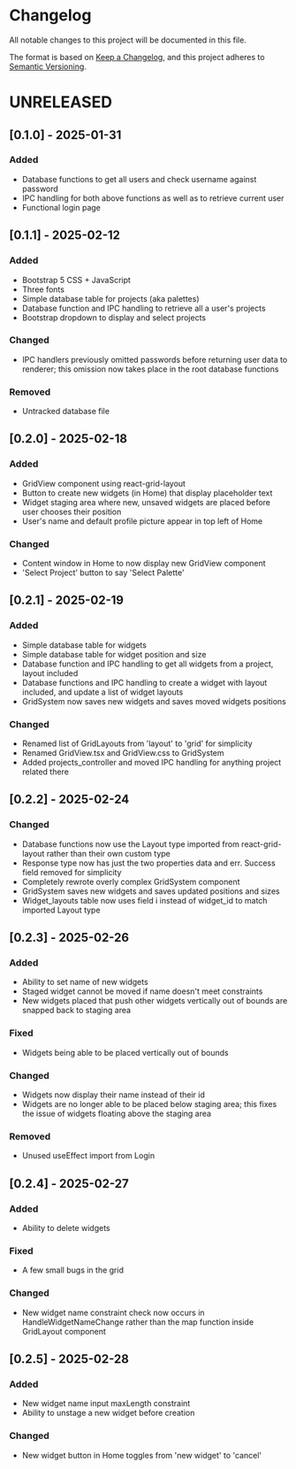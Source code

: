# Changelog

All notable changes to this project will be documented in this file.

The format is based on [Keep a Changelog](https://keepachangelog.com/en/1.1.0/),
and this project adheres to [Semantic Versioning](https://semver.org/spec/v2.0.0.html).

# UNRELEASED

## [0.1.0] - 2025-01-31

### Added
- Database functions to get all users and check username against password
- IPC handling for both above functions as well as to retrieve current user
- Functional login page

## [0.1.1] - 2025-02-12

### Added
- Bootstrap 5 CSS + JavaScript
- Three fonts
- Simple database table for projects (aka palettes)
- Database function and IPC handling to retrieve all a user's projects
- Bootstrap dropdown to display and select projects

### Changed
- IPC handlers previously omitted passwords before returning user data to renderer;
this omission now takes place in the root database functions

### Removed
- Untracked database file

## [0.2.0] - 2025-02-18

### Added
- GridView component using react-grid-layout
- Button to create new widgets (in Home) that display placeholder text 
- Widget staging area where new, unsaved widgets are placed before user chooses their position
- User's name and default profile picture appear in top left of Home

### Changed
- Content window in Home to now display new GridView component
- 'Select Project' button to say 'Select Palette'

## [0.2.1] - 2025-02-19

### Added 
- Simple database table for widgets
- Simple database table for widget position and size
- Database function and IPC handling to get all widgets from a project, layout included
- Database functions and IPC handling to create a widget with layout included, and update a list of widget layouts
- GridSystem now saves new widgets and saves moved widgets positions

### Changed
- Renamed list of GridLayouts from 'layout' to 'grid' for simplicity
- Renamed GridView.tsx and GridView.css to GridSystem
- Added projects_controller and moved IPC handling for anything project related there

## [0.2.2] - 2025-02-24

### Changed
- Database functions now use the Layout type imported from react-grid-layout rather
than their own custom type
- Response type now has just the two properties data and err. Success field removed
for simplicity
- Completely rewrote overly complex GridSystem component
- GridSystem saves new widgets and saves updated positions and sizes
- Widget_layouts table now uses field i instead of widget_id to match imported
Layout type

## [0.2.3] - 2025-02-26

### Added
- Ability to set name of new widgets
- Staged widget cannot be moved if name doesn't meet constraints
- New widgets placed that push other widgets vertically out of bounds are snapped
back to staging area

### Fixed
- Widgets being able to be placed vertically out of bounds

### Changed
- Widgets now display their name instead of their id
- Widgets are no longer able to be placed below staging area; this fixes the 
issue of widgets floating above the staging area

### Removed
- Unused useEffect import from Login

## [0.2.4] - 2025-02-27

### Added
- Ability to delete widgets

### Fixed
- A few small bugs in the grid

### Changed
- New widget name constraint check now occurs in HandleWidgetNameChange rather
than the map function inside GridLayout component

## [0.2.5] - 2025-02-28

### Added
- New widget name input maxLength constraint
- Ability to unstage a new widget before creation

### Changed
- New widget button in Home toggles from 'new widget' to 'cancel'